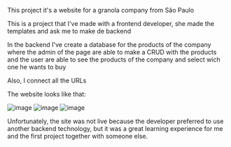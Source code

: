 This project it's a website for a granola company from São Paulo

This is a project that I've made with a frontend developer, she made the templates and ask me to make de backend

In the backend I've create a database for the products of the company where the admin of the page are able to make a CRUD with the products and the user are able
to see the products of the company and select wich one he wants to buy

Also, I connect all the URLs

The website looks like that:

![image](https://user-images.githubusercontent.com/113387966/225726633-674fa620-d54b-4fde-a1a6-aa024430d582.png)
![image](https://user-images.githubusercontent.com/113387966/225726741-79cc2cbb-2e08-411c-b8c0-a0790be5af90.png)
![image](https://user-images.githubusercontent.com/113387966/225726898-09ca1411-afee-4b4c-8c1f-a093dab7ee58.png)

Unfortunately, the site was not live because the developer preferred to use another backend technology, but it was a great learning experience for me and 
the first project together with someone else.
